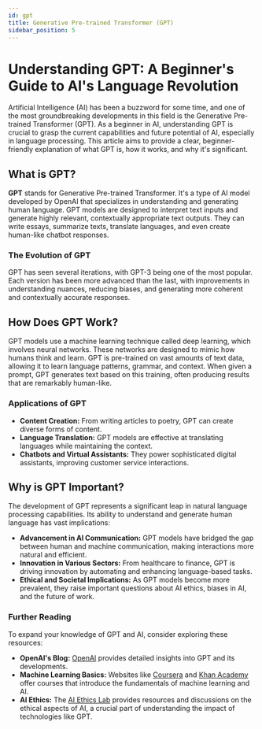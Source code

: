 ```yaml
---
id: gpt
title: Generative Pre-trained Transformer (GPT)
sidebar_position: 5
---
```

# Understanding GPT: A Beginner's Guide to AI's Language Revolution

Artificial Intelligence (AI) has been a buzzword for some time, and one of the most groundbreaking developments in this field is the Generative Pre-trained Transformer (GPT). As a beginner in AI, understanding GPT is crucial to grasp the current capabilities and future potential of AI, especially in language processing. This article aims to provide a clear, beginner-friendly explanation of what GPT is, how it works, and why it's significant.

## What is GPT?

**GPT** stands for Generative Pre-trained Transformer. It's a type of AI model developed by OpenAI that specializes in understanding and generating human language. GPT models are designed to interpret text inputs and generate highly relevant, contextually appropriate text outputs. They can write essays, summarize texts, translate languages, and even create human-like chatbot responses.

### The Evolution of GPT

GPT has seen several iterations, with GPT-3 being one of the most popular. Each version has been more advanced than the last, with improvements in understanding nuances, reducing biases, and generating more coherent and contextually accurate responses.

## How Does GPT Work?

GPT models use a machine learning technique called deep learning, which involves neural networks. These networks are designed to mimic how humans think and learn. GPT is pre-trained on vast amounts of text data, allowing it to learn language patterns, grammar, and context. When given a prompt, GPT generates text based on this training, often producing results that are remarkably human-like.

### Applications of GPT

- **Content Creation:** From writing articles to poetry, GPT can create diverse forms of content.
- **Language Translation:** GPT models are effective at translating languages while maintaining the context.
- **Chatbots and Virtual Assistants:** They power sophisticated digital assistants, improving customer service interactions.

## Why is GPT Important?

The development of GPT represents a significant leap in natural language processing capabilities. Its ability to understand and generate human language has vast implications:

- **Advancement in AI Communication:** GPT models have bridged the gap between human and machine communication, making interactions more natural and efficient.
- **Innovation in Various Sectors:** From healthcare to finance, GPT is driving innovation by automating and enhancing language-based tasks.
- **Ethical and Societal Implications:** As GPT models become more prevalent, they raise important questions about AI ethics, biases in AI, and the future of work.

### Further Reading

To expand your knowledge of GPT and AI, consider exploring these resources:

- **OpenAI's Blog:** [OpenAI](https://openai.com/blog/) provides detailed insights into GPT and its developments.
- **Machine Learning Basics:** Websites like [Coursera](https://www.coursera.org/) and [Khan Academy](https://www.khanacademy.org/) offer courses that introduce the fundamentals of machine learning and AI.
- **AI Ethics:** The [AI Ethics Lab](https://aiethicslab.com/) provides resources and discussions on the ethical aspects of AI, a crucial part of understanding the impact of technologies like GPT.